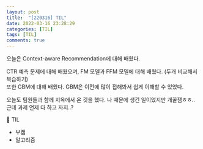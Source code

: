 ```yaml
---
layout: post
title:  "[220316] TIL"
date: 2022-03-16 23:28:29
categories: [TIL]
tags: [TIL]
comments: true
---
```

오늘은 Context-aware Recommendation에 대해 배웠다.

CTR 예측 문제에 대해 배웠으며, FM 모델과 FFM 모델에 대해 배웠다. (두개 비교해서 복습하기)    
또한 GBM에 대해 배웠다. GBM은 이전에 많이 접해봐서 쉽게 이해할 수 있었다.

오늘도 팀원들과 함께 지옥에서 온 깃을 했다. 나 때문에 생긴 일이었지만 개꿀잼ㅎㅎ.. 근데 과제 언제 다 하고 자지..?

📝 TIL
- 부캠
- 알고리즘